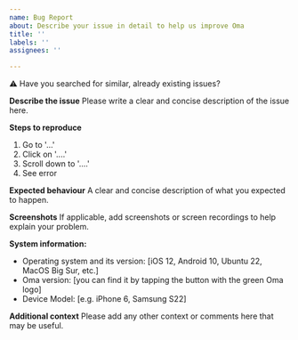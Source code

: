 ```yaml
---
name: Bug Report
about: Describe your issue in detail to help us improve Oma
title: ''
labels: ''
assignees: ''

---
```


⚠ Have you searched for similar, already existing issues?

**Describe the issue**
Please write a clear and concise description of the issue here.


**Steps to reproduce**
1. Go to '...'
2. Click on '....'
3. Scroll down to '....'
4. See error


**Expected behaviour**
A clear and concise description of what you expected to happen.


**Screenshots**
If applicable, add screenshots or screen recordings to help explain your problem.


**System information:**
 - Operating system and its version: [iOS 12, Android 10, Ubuntu 22, MacOS Big Sur, etc.]
 - Oma version: [you can find it by tapping the button with the green Oma logo]
 - Device Model: [e.g. iPhone 6, Samsung S22]


**Additional context**
Please add any other context or comments here that may be useful.
